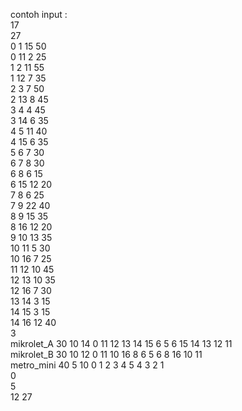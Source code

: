 contoh input :<br>
17<br>
27<br>
0 1 15 50<br>
0 11 2 25<br>
1 2 11 55<br>
1 12 7 35<br>
2 3 7 50<br>
2 13 8 45<br>
3 4 4 45<br>
3 14 6 35<br>
4 5 11 40<br>
4 15 6 35<br>
5 6 7 30<br>
6 7 8 30<br>
6 8 6 15<br>
6 15 12 20<br>
7 8 6 25<br>
7 9 22 40<br>
8 9 15 35<br>
8 16 12 20<br>
9 10 13 35<br>
10 11 5 30<br>
10 16 7 25<br>
11 12 10 45<br>
12 13 10 35<br>
12 16 7 30<br>
13 14 3 15<br>
14 15 3 15<br>
14 16 12 40<br>
3<br>
mikrolet_A 30 10 14 0 11 12 13 14 15 6 5 6 15 14 13 12 11<br>
mikrolet_B 30 10 12 0 11 10 16 8 6 5 6 8 16 10 11<br>
metro_mini 40 5 10 0 1 2 3 4 5 4 3 2 1<br>
0<br>
5<br>
12 27<br>
